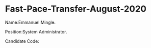 # Fast-Pace-Transfer-August-2020

Name:Emmanuel Mingle. 

Position:System Administrator. 

Candidate Code:
